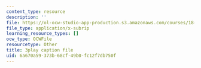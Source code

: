 ```yaml
---
content_type: resource
description: ''
file: https://ol-ocw-studio-app-production.s3.amazonaws.com/courses/18-06sc-linear-algebra-fall-2011/6a670a59373b68cf49b0fc12f7db750f_3cMyj8EKFGo.srt
file_type: application/x-subrip
learning_resource_types: []
ocw_type: OCWFile
resourcetype: Other
title: 3play caption file
uid: 6a670a59-373b-68cf-49b0-fc12f7db750f
---
```

